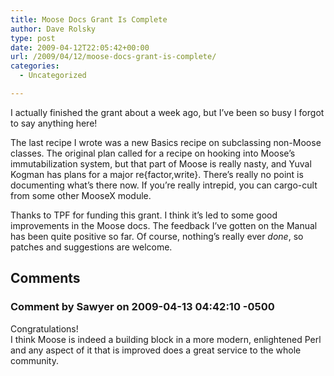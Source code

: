 ```yaml
---
title: Moose Docs Grant Is Complete
author: Dave Rolsky
type: post
date: 2009-04-12T22:05:42+00:00
url: /2009/04/12/moose-docs-grant-is-complete/
categories:
  - Uncategorized

---
```

I actually finished the grant about a week ago, but I&#8217;ve been so busy I forgot to say anything here!

The last recipe I wrote was a new Basics recipe on subclassing non-Moose classes. The original plan called for a recipe on hooking into Moose&#8217;s immutabilization system, but that part of Moose is really nasty, and Yuval Kogman has plans for a major re{factor,write}. There&#8217;s really no point is documenting what&#8217;s there now. If you&#8217;re really intrepid, you can cargo-cult from some other MooseX module.

Thanks to TPF for funding this grant. I think it&#8217;s led to some good improvements in the Moose docs. The feedback I&#8217;ve gotten on the Manual has been quite positive so far. Of course, nothing&#8217;s really ever _done_, so patches and suggestions are welcome.

## Comments

### Comment by Sawyer on 2009-04-13 04:42:10 -0500
Congratulations!  
I think Moose is indeed a building block in a more modern, enlightened Perl and any aspect of it that is improved does a great service to the whole community.